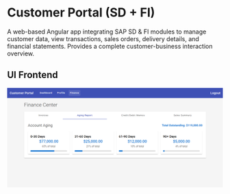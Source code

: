 # Customer Portal (SD + FI)

A web-based Angular app integrating SAP SD & FI modules to manage customer data, view transactions, sales orders, delivery details, and financial statements. Provides a complete customer-business interaction overview.

## UI Frontend

![Screenshot 1](project/1.png)


